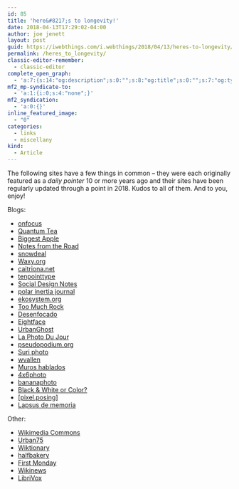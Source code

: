 ```yaml
---
id: 85
title: 'here&#8217;s to longevity!'
date: 2018-04-13T17:29:02-04:00
author: joe jenett
layout: post
guid: https://iwebthings.com/i.webthings/2018/04/13/heres-to-longevity/
permalink: /heres_to_longevity/
classic-editor-remember:
  - classic-editor
complete_open_graph:
  - 'a:7:{s:14:"og:description";s:0:"";s:8:"og:title";s:0:"";s:7:"og:type";s:0:"";s:12:"twitter:card";s:7:"summary";s:15:"twitter:creator";s:0:"";s:19:"twitter:description";s:0:"";s:8:"og:image";s:0:"";}'
mf2_mp-syndicate-to:
  - 'a:1:{i:0;s:4:"none";}'
mf2_syndication:
  - 'a:0:{}'
inline_featured_image:
  - "0"
categories:
  - links
  - miscellany
kind:
  - Article
---
```

The following sites have a few things in common &#8211; they were each originally featured as a _daily pointer_ 10 or more years ago and their sites have been regularly updated through a point in 2018. Kudos to all of them. And to you, enjoy!

Blogs:

  * [onfocus](https://www.onfocus.com/ "onfocus")
  * [Quantum Tea](https://quantumtea.com/ "Quantum Tea")
  * [Biggest Apple](http://www.biggestapple.net/ "Biggest Apple")
  * [Notes from the Road](https://www.notesfromtheroad.com/ "Notes from the Road")
  * [snowdeal](http://snowdeal.org/ "snowdeal.org")
  * [Waxy.org](https://waxy.org/ "Waxy.org")
  * [caitriona.net](http://www.caitriona.net/ "caitriona.net")
  * [tenpointtype](http://tenpointtype.org/tpt/ "tenpointtype")
  * [Social Design Notes](https://backspace.com/notes/ "Social Design Notes")
  * [polar inertia journal](http://www.polarinertia.com/ "polar inertia journal")
  * [ekosystem.org](http://home.ekosystem.org/ "ekosystem.org")
  * [Too Much Rock](https://toomuchrock.com/ "Too Much Rock")
  * [Desenfocado](http://www.desenfocado.com/ "Desenfocado")
  * [Eightface](https://www.eightface.com/ "Eightface")
  * [UrbanGhost](http://www.urbanghost.com/ "UrbanGhost")
  * [La Photo Du Jour](http://gb-photodujour.com/ "La Photo Du Jour")
  * [pseudopodium.org](http://www.pseudopodium.org/ "pseudopodium.org")
  * [Suri photo](http://suri.morkitu.org/ "Suri photo")
  * [wvallen](http://www.wvallen.com/ "wvallen")
  * [Muros hablados](http://muroshablados.es/ "Muros hablados")
  * [4x6photo](http://www.4x6photo.com/ "4x6photo")
  * [bananaphoto](https://bananaphoto.de/en/ "bananaphoto")
  * [Black & White or Color?](http://www.bw-color.com/ "Black & White or Color?")
  * [[pixel.posing]](http://www.pixelposing.com/ "[pixel.posing]")
  * [Lapsus de memoria](http://www.lapsusdememoria.com/fblog/ "Lapsus de memoria")

Other:

  * [Wikimedia Commons](https://commons.wikimedia.org/ "Wikimedia Commons")
  * [Urban75](http://www.urban75.com/ "Urban75")
  * [Wiktionary](https://en.wiktionary.org/ "Wiktionary")
  * [halfbakery](http://www.halfbakery.com/ "halfbakery")
  * [First Monday](http://firstmonday.org/index "First Monday")
  * [Wikinews](https://en.wikinews.org/wiki/Main_Page "Wikinews")
  * [LibriVox](https://librivox.org/ "LibriVox")

[](https://fed.brid.gy/)
